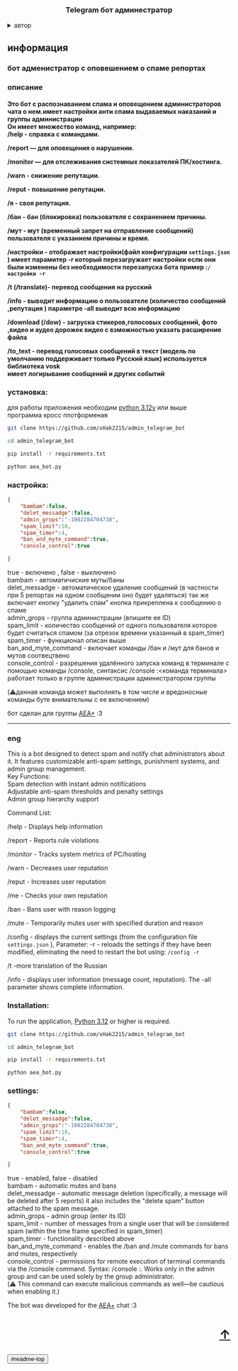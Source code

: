 
<a id="readme-top"></a>

  <h3 align="center">Telegram бот админестратор</h3>



<details>
  <summary>автор</summary>
  <ol>
      <ul>
      <li><a href="https://t.me/HITHELL">telegram</a></li>
      </ul>
  </ol>
</details>


<h2>информация </h2>

<h3>бот адменистратор с оповешением о спаме репортах</h3>
<h3>описание</h3>
<h4>
Это бот с распознаванием спама и оповещением администраторов чата о нем.имеет настройки анти спама выдаваемых наказаний и группы администрации  <br>
Он имеет множество команд, например:<br>
/help - справка с командами.<br>

/report — для оповещения о нарушении.<br>  

/monitor — для отслеживания системных показателей ПК/хостинга.<br>

/warn - снижение репутации.<br>

/reput - повышение репутации.<br>

/я - своя репутация.<br>

/бан - бан (блокировка) пользователя с сохранением причины.<br>

/мут - мут (временный запрет на отправление сообщений) пользователя с указанием причины и время.<br>

/настройки - отображает настройки(файл конфигурации `settings.json` ) имеет парамитер -r который перезагружает настройки если они были изменены без необходимости перезапуска бота пример :`/настройки -r` <br>

/t (/translate)- перевод сообщения на русский <br>

/info - выводит информацию о пользователе (количество сообщений ,репутация  ) параметре -all выводит всю информацию<br>

/download (/dow) - загруска стикеров,голосовых сообщений, фото ,видео и аудео дорожек видео с взможностью указать расширение файла <br>

/to_text - перевод голосовых сообщений в текст (модель по умолчанию поддерживает только Русский язык) используется библиотека vosk<br>
имеет логирывание сообщений и других событий

</h4>

<h3> установка: </h3>

для работы приложения необходим <a href="https://www.python.org/"> python 3.12v</a> или выше  
программа кросс плотформеная<br>

```sh
git clone https://github.com/xHak2215/admin_telegram_bot

cd admin_telegram_bot

pip install -r requirements.txt

python aea_bot.py
```

<h3> настройка: </h3>

```json
{
    "bambam":false,
    "delet_messadge":false,
    "admin_grops":"-1002284704738",
    "spam_limit":10,
    "spam_timer":4,
    "ban_and_myte_command":true,
    "console_control":true

}
```
true - включено , false - выключено  
bambam - автоматичиские муты/баны<br>
delet_messadge - автоматическое удаление сообщений (в частности при 5 репортах на одном сообщении оно будет удаляться) так же включает кнопку "удалить спам" кнопка прикреплена к сообщению о спаме<br>
admin_grops - группа администрации (впишите ее ID)<br>
spam_limit - количество сообщений от одного пользователя которое будет считаться спамом (за отрезок времени указанный в spam_timer)<br>
spam_timer - функционал описан выше <br>
ban_and_myte_command - включает команды /бан и /мут для банов и мутов соотвецтвено <br>
console_control - разрешения удалённого запуска команд в терминале с помощью команды /console, синтаксис /console :<команда терминала> работает только в группе администрации администратором группы<br>

(⚠️данная команда может выполнять в том числе и вредоносные команды буте внимательны с ее включением)

бот сделан для группы <a href="https://t.me/+P5wR2FyxnSQzMjIy">AEA+</a> :3

---

<h3>eng</h3>
This is a bot designed to detect spam and notify chat administrators about it. It features customizable anti-spam settings, punishment systems, and admin group management.<br>
Key Functions:<br>
Spam detection with instant admin notifications<br>
Adjustable anti-spam thresholds and penalty settings<br>
Admin group hierarchy support<br>

Command List:<br>

/help - Displays help information<br>

/report - Reports rule violations<br>

/monitor - Tracks system metrics of PC/hosting<br>

/warn - Decreases user reputation<br>

/reput - Increases user reputation<br>

/me - Checks your own reputation<br>

/ban - Bans user with reason logging<br>

/mute - Temporarily mutes user with specified duration and reason<br>

/config - displays the current settings (from the configuration file `settings.json` ), Parameter: -r - reloads the settings if they have been modified, eliminating the need to restart the bot using: `/config -r`<br>

/t -more translation of the Russian<br>

/info - displays user information (message count, reputation). The -all parameter shows complete information.<br>

<h3>Installation:</h3>

To run the application, <a href="https://www.python.org/">Python 3.12</a> or higher is required.
```sh
git clone https://github.com/xHak2215/admin_telegram_bot

cd admin_telegram_bot

pip install -r requirements.txt

python aea_bot.py
```
<h3> settings: </h3>

```json
{
    "bambam":false,
    "delet_messadge":false,
    "admin_grops":"-1002284704738",
    "spam_limit":10,
    "spam_timer":4,
    "ban_and_myte_command":true,
    "console_control":true

}
```
true - enabled, false - disabled  
bambam - automatic mutes and bans<br>
delet_messadge - automatic message deletion (specifically, a message will be deleted after 5 reports) it also includes the "delete spam" button attached to the spam message.<br>
admin_grops - admin group (enter its ID)<br>
spam_limit - number of messages from a single user that will be considered spam (within the time frame specified in spam_timer)<br>
spam_timer - functionality described above<br>
ban_and_myte_command - enables the /ban and /mute commands for bans and mutes, respectively<br>
console_control - permissions for remote execution of terminal commands via the /console command. Syntax: /console :<terminal command>. Works only in the admin group and can be used solely by the group administrator.<br>
(⚠️ This command can execute malicious commands as well—be cautious when enabling it.)

The bot was developed for the <a href="https://t.me/+P5wR2FyxnSQzMjIy">AEA+</a> chat :3
<h1><p align="right"><a href="#readme-top">↑</a></p></h1>
<h3><input type="button" name="↑" value="#readme-top"/></h3>










